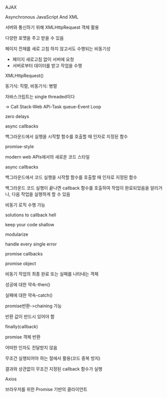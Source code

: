 AJAX

Asynchronous JavaScript And XML

서버와 통신하기 위해 XMLHttpRequest 객체 활용

다양한 포맷을 주고 받을 수 있음

페이지 전체를 새로 고침 하지 않고서도 수행되는 비동기성

- 페이지 새로고침 없이 서버에 요청
- 서버로부터 데이터를 받고 작업을 수행

XMLHttpRequest()

동기식: 직렬, 비동기식: 병렬

자바스크립트는 single threaded이다

-> Call Stack-Web APi-Task queue-Event Loop

zero delays



async callbacks

백그라운드에서 실행을 시작할 함수를 호출할 때 인자로 지정된 함수

promise-style

modern web APIs에서의 새로운 코드 스타일



async callbacks

백그라운드에서 코드 실행을 시작할 함수를 호출할 때 인자로 지정된 함수

백그라운드 코드 실행이 끝나면 callback 함수를 호출하여 작업이 완료되었음을 알리거나, 다음 작업을 실행하게 할 수 있음

비동기 로직 수행 가능



solutions to callback hell

keep your code shallow

modularize

handle every single error

promise callbacks



promise object

비동기 작업의 최종 완료 또는 실패를 나타내는 객체

성공에 대한 약속-then()

실패에 대한 약속-catch()

promise반환->chaining 가능

반환 값이 반드시 있어야 함



finally(callback)

promise 객체 반환

어떠한 인자도 전달받지 않음

무조건 실행되어야 하는 절에서 활용(코드 중복 방지)

결과와 상관없이 무조건 지정된 callback 함수가 실행



Axios

브라우저를 위한 Promise 기반의 클라이언트



